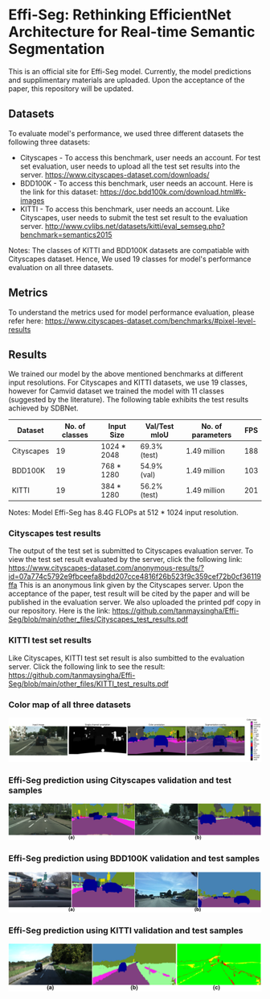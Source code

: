 # Effi-Seg: Rethinking EfficientNet Architecture for Real-time Semantic Segmentation 
This is an official site for Effi-Seg model. Currently, the model predictions and supplimentary materials are uploaded. Upon the acceptance of the paper, this repository will be updated.

## Datasets
To evaluate model's performance, we used three different datasets the following three datasets:
* Cityscapes - To access this benchmark, user needs an account. For test set evaluation, user needs to upload all the test set results into the server. https://www.cityscapes-dataset.com/downloads/ 
* BDD100K - To access this benchmark, user needs an account. Here is the link for this dataset: https://doc.bdd100k.com/download.html#k-images
* KITTI - To access this benchmark, user needs an account. Like Cityscapes, user needs to submit the test set result to the evaluation server.  http://www.cvlibs.net/datasets/kitti/eval_semseg.php?benchmark=semantics2015    

Notes: The classes of KITTI and BDD100K datasets are compatiable with Cityscapes dataset. Hence, We used 19 classes for model's performance evaluation on all three datasets.

## Metrics
To understand the metrics used for model performance evaluation, please  refer here: https://www.cityscapes-dataset.com/benchmarks/#pixel-level-results

## Results
We trained our model by the above mentioned benchmarks at different input resolutions. For Cityscapes and KITTI datasets, we use 19 classes, however for Camvid dataset we trained the model with 11 classes (suggested by the literature). The following table exhibits the test results achieved by SDBNet.

Dataset    | No. of classes  | Input Size  |  Val/Test mIoU  | No. of parameters | FPS   
-----------|-----------------|-------------|-----------------|-------------------|--------
Cityscapes |        19       | 1024 * 2048 |  69.3% (test)   |    1.49 million   | 188
BDD100K    |        19       |  768 * 1280 |  54.9%  (val)   |    1.49 million   | 103
KITTI      |        19       |  384 * 1280 |  56.2% (test)   |    1.49 million   | 201

Notes: Model Effi-Seg has 8.4G FLOPs at 512 * 1024 input resolution.

### Cityscapes test results
The output of the test set is submitted to Cityscapes evaluation server. To view the test set result evaluated by the server, click the following link: 
https://www.cityscapes-dataset.com/anonymous-results/?id=07a774c5792e9fbceefa8bdd207cce4816f26b523f9c359cef72b0cf36119ffa
This is an anonymous link given by the Cityscapes server. Upon the acceptance of the paper, test result will be cited by the paper and will be published in the evaluation server.
We also uploaded the printed pdf copy in our repository. Here is the link:
https://github.com/tanmaysingha/Effi-Seg/blob/main/other_files/Cityscapes_test_results.pdf

### KITTI test set results
Like Cityscapes, KITTI test set result is also sumbitted to the evaluation server. Click the following link to see the result:
https://github.com/tanmaysingha/Effi-Seg/blob/main/other_files/KITTI_test_results.pdf

### Color map of all three datasets
![cityscapes_val_set](https://github.com/tanmaysingha/Effi-Seg/blob/main/Figures/colors_map.png?raw=true)  

### Effi-Seg prediction using Cityscapes validation and test samples
![Cityscapes_test_set](https://github.com/tanmaysingha/Effi-Seg/blob/main/Figures/Cityscapes_prediction.png?raw=true)

### Effi-Seg prediction using BDD100K validation and test samples
![BDD100K_test_set](https://github.com/tanmaysingha/Effi-Seg/blob/main/Figures/BDD_prediction.png?raw=true)

### Effi-Seg prediction using KITTI validation and test samples
![KITTI_test_set](https://github.com/tanmaysingha/Effi-Seg/blob/main/Figures/KITTI_prediction.png?raw=true)
